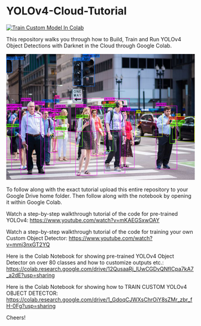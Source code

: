 # YOLOv4-Cloud-Tutorial
[![Train Custom Model In Colab](https://colab.research.google.com/assets/colab-badge.svg)](https://colab.research.google.com/drive/1_GdoqCJWXsChrOiY8sZMr_zbr_fH-0Fg?usp=sharing)

This repository walks you through how to Build, Train and Run YOLOv4 Object Detections with Darknet in the Cloud through Google Colab.

![Example Of YOLOv4 Detections](images/detection1.jpg)

To follow along with the exact tutorial upload this entire repository to your Google Drive home folder. Then follow along with the notebook by opening it within Google Colab.

Watch a step-by-step walkthrough tutorial of the code for pre-trained YOLOv4: https://www.youtube.com/watch?v=mKAEGSxwOAY

Watch a step-by-step walkthrough tutorial of the code for training your own Custom Object Detector: https://www.youtube.com/watch?v=mmj3nxGT2YQ

Here is the Colab Notebook for showing pre-trained YOLOv4 Object Detector on over 80 classes and how to customize outputs etc.: https://colab.research.google.com/drive/12QusaaRj_lUwCGDvQNfICpa7kA7_a2dE?usp=sharing

Here is the Colab Notebook for showing how to TRAIN CUSTOM YOLOv4 OBJECT DETECTOR: https://colab.research.google.com/drive/1_GdoqCJWXsChrOiY8sZMr_zbr_fH-0Fg?usp=sharing

Cheers!
